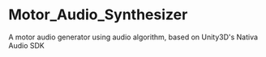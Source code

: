 # Motor_Audio_Synthesizer
A motor audio generator using audio algorithm, based on Unity3D's Nativa Audio SDK
